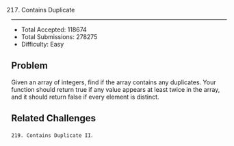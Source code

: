 217. Contains Duplicate
---

- Total Accepted: 118674
- Total Submissions: 278275
- Difficulty: Easy


Problem
---
Given an array of integers, find if the array contains any duplicates. Your function should return true if any value appears at least twice in the array, and it should return false if every element is distinct.


Related Challenges
---
`219. Contains Duplicate II`.